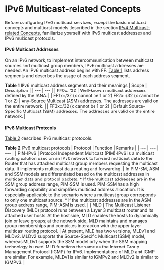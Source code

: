 IPv6 Multicast-related Concepts
===============================

Before configuring IPv6 multicast services, except the basic multicast concepts and multicast models described in the section [IPv4 Multicast-related Concepts](dc_vrp_multicast_cfg_2232.html), familiarize yourself with IPv6 multicast addresses and IPv6 multicast protocols.

#### IPv6 Multicast Addresses

On an IPv6 network, to implement intercommunication between multicast sources and multicast group members, IPv6 multicast addresses are needed. An IPv6 multicast address begins with FF. [Table 1](#EN-US_CONCEPT_0172366670__tab_dc_vrp_multicast_cfg_222901) lists address segments and describes the usage of each address segment.

**Table 1** IPv6 multicast address segments and their meanings
| Scope | Description |
| --- | --- |
| FF0x::/32 | Well-known multicast addresses defined by the IANA. |
| FF1x::/32 (x cannot be 1 or 2)  FF2x::/32 (x cannot be 1 or 2) | Any-Source Multicast (ASM) addresses. The addresses are valid on the entire network. |
| FF3x::/32 (x cannot be 1 or 2) | Default Source-Specific Multicast (SSM) addresses. The addresses are valid on the entire network. |



#### IPv6 Multicast Protocols

[Table 2](#EN-US_CONCEPT_0172366670__tab_dc_vrp_multicast_cfg_222902) describes IPv6 multicast protocols.

**Table 2** IPv6 multicast protocols
| Protocol | Function | Remarks |
| --- | --- | --- |
| PIM-IPv6 | Protocol Independent Multicast (PIM)-IPv6 is a multicast routing solution used on an IPv6 network to forward multicast data to the Router that has attached multicast group members requesting the multicast data. It implements multicast data routing and forwarding. | In PIM-SM, ASM and SSM models are differentiated based on the multicast addresses in multicast data and protocol packets.  * If the multicast addresses are in the SSM group address range, PIM-SSM is used. PIM-SSM has a high forwarding capability and simplifies multicast address allocation. It is especially applicable to the scenario where a multicast group corresponds to only one multicast source. * If the multicast addresses are in the ASM group address range, PIM-ASM is used. |
| MLD | The Multicast Listener Discovery (MLD) protocol runs between a Layer 3 multicast router and its attached user hosts. At the host side, MLD enables the hosts to dynamically join or leave groups; at the network side, MLD maintains and manages group memberships and completes interaction with the upper layer multicast routing protocol. | At present, MLD has two versions, MLDv1 and MLDv2.  MLDv2 supports the Source-Specific Multicast (SSM) model, whereas MLDv1 supports the SSM model only when the SSM mapping technology is used.  MLD functions the same as the Internet Group Management Protocol (IGMP) for IPv6. Implementations of MLD and IGMP are similar. For example, MLDv1 is similar to IGMPv2 and MLDv2 is similar to IGMPv3. |